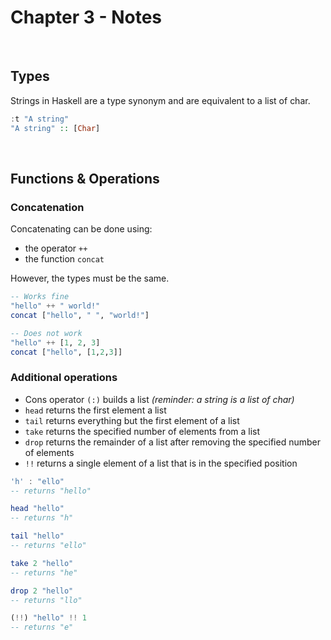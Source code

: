 # Chapter 3 - Notes
</br>

## Types
Strings in Haskell are a type synonym and are equivalent to a list of char.
```haskell
:t "A string"
"A string" :: [Char]
```

</br>

## Functions & Operations
### Concatenation
Concatenating can be done using:
- the operator `++`
- the function `concat`

However, the types must be the same.
```haskell
-- Works fine
"hello" ++ " world!"
concat ["hello", " ", "world!"]

-- Does not work
"hello" ++ [1, 2, 3]
concat ["hello", [1,2,3]]
```

### Additional operations
- Cons operator `(:)` builds a list *(reminder: a string is a list of char)*
- `head` returns the first element a list
- `tail` returns everything but the first element of a list
- `take` returns the specified number of elements from a list
- `drop` returns the remainder of a list after removing the specified number of elements
- `!!` returns a single element of a list that is in the specified position

```haskell
'h' : "ello"
-- returns "hello"

head "hello"
-- returns "h"

tail "hello"
-- returns "ello"

take 2 "hello"
-- returns "he"

drop 2 "hello"
-- returns "llo"

(!!) "hello" !! 1
-- returns "e"

```